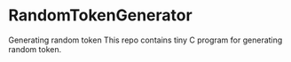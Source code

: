 # RandomTokenGenerator
Generating random token
This repo contains tiny C program for generating <br> random token.
